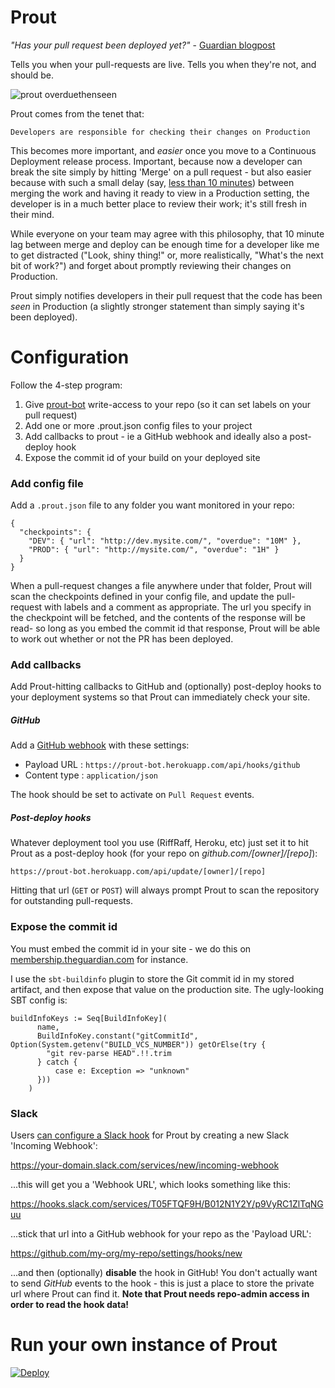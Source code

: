 # Prout

_"Has your pull request been deployed yet?"_ - [Guardian blogpost](http://www.theguardian.com/info/developer-blog/2015/feb/03/prout-is-your-pull-request-out)

Tells you when your pull-requests are live. Tells you when they're not, and should be.

![prout overduethenseen](https://cloud.githubusercontent.com/assets/52038/5635027/4bff5d08-95dd-11e4-817f-2a77284bb776.png)

Prout comes from the tenet that:

    Developers are responsible for checking their changes on Production

This becomes more important, and _easier_ once you move to a Continuous Deployment
release process. Important, because now a developer can break the site simply by
hitting 'Merge' on a pull request - but also easier because with such a small delay
(say, [less than 10 minutes](https://github.com/guardian/membership-frontend/pull/14#issuecomment-68436665)) between merging the work and having it ready to view in a
Production setting, the developer is in a much better place to review their work;
it's still fresh in their mind.

While everyone on your team may agree with this philosophy, that 10 minute lag
between merge and deploy can be enough time for a developer like me to get distracted
("Look, shiny thing!" or, more realistically, "What's the next bit of work?") and
forget about promptly reviewing their changes on Production.

Prout simply notifies developers in their pull request that the code has been _seen_
in Production (a slightly stronger statement than simply saying it's been deployed).


# Configuration

Follow the 4-step program:

1. Give [prout-bot](https://github.com/prout-bot) write-access to your repo (so it can set labels on your pull request)
2. Add one or more .prout.json config files to your project
3. Add callbacks to prout - ie a GitHub webhook and ideally also a post-deploy hook
4. Expose the commit id of your build on your deployed site

### Add config file

Add a `.prout.json` file to any folder you want monitored in your repo:

```
{
  "checkpoints": {
    "DEV": { "url": "http://dev.mysite.com/", "overdue": "10M" },
    "PROD": { "url": "http://mysite.com/", "overdue": "1H" }
  }
}
```

When a pull-request changes a file anywhere under that folder, Prout will scan the
checkpoints defined in your config file, and update the pull-request with labels
and a comment as appropriate. The url you specify in the checkpoint will be fetched,
and the contents of the response will be read- so long as you embed the commit id
that response, Prout will be able to work out whether or not the PR has been deployed.

### Add callbacks

Add Prout-hitting callbacks to GitHub and (optionally) post-deploy hooks to your deployment systems
so that Prout can immediately check your site.

##### GitHub

Add a [GitHub webhook](https://developer.github.com/webhooks/creating/#setting-up-a-webhook)
with these settings:

* Payload URL : `https://prout-bot.herokuapp.com/api/hooks/github`
* Content type : `application/json`

The hook should be set to activate on `Pull Request` events.

##### Post-deploy hooks

Whatever deployment tool you use (RiffRaff, Heroku, etc) just set it to hit Prout
as a post-deploy hook (for your repo on _github.com/[owner]/[repo]_):

```
https://prout-bot.herokuapp.com/api/update/[owner]/[repo]
```

Hitting that url (`GET` or `POST`) will always prompt Prout to
scan the repository for outstanding pull-requests.

### Expose the commit id

You must embed the commit id in your site - we do this on
[membership.theguardian.com](https://membership.theguardian.com/)
for instance.

I use the `sbt-buildinfo` plugin to store the Git commit id in my stored artifact, and then expose
that value on the production site. The ugly-looking SBT config is:

```
buildInfoKeys := Seq[BuildInfoKey](
      name,
      BuildInfoKey.constant("gitCommitId", Option(System.getenv("BUILD_VCS_NUMBER")) getOrElse(try {
        "git rev-parse HEAD".!!.trim
      } catch {
          case e: Exception => "unknown"
      }))
    )
```

### Slack

Users [can configure a Slack hook](https://github.com/guardian/prout/pull/11) for Prout
by creating a new Slack 'Incoming Webhook':

https://your-domain.slack.com/services/new/incoming-webhook

...this will get you a 'Webhook URL', which looks something like this:

https://hooks.slack.com/services/T05FTQF9H/B012N1Y2Y/p9VyRC1ZlTqNGuu

...stick that url into a GitHub webhook for your repo as the 'Payload URL':

https://github.com/my-org/my-repo/settings/hooks/new

...and then (optionally) **disable** the hook in GitHub! You don't actually want to send _GitHub_
events to the hook - this is just a place to store the private url where Prout can find it.
**Note that Prout needs repo-admin access in order to read the hook data!**


# Run your own instance of Prout

[![Deploy](https://www.herokucdn.com/deploy/button.png)](https://heroku.com/deploy?template=https://github.com/guardian/prout)
